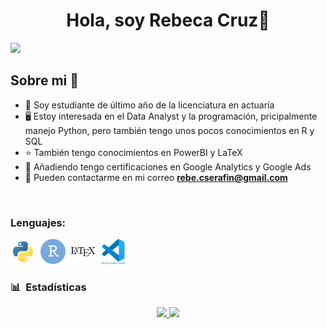 <div id = "header" align = "center">
<h1 align="center">Hola, soy Rebeca Cruz👋</h1>
</div>
<img src="https://media0.giphy.com/media/v1.Y2lkPTc5MGI3NjExY3IzdHJyOTI2Zm16ajFqOHgybGRwbGI5aWtld2h2ZHM2cjJ6M2oxeSZlcD12MV9pbnRlcm5hbF9naWZfYnlfaWQmY3Q9Zw/wcgn5fVDjvR7pdvz4C/giphy.gif">


## Sobre mi 👀

- 📖 Soy estudiante de último año de la licenciatura en actuaría
- 🖥️ Estoy interesada en el Data Analyst y la programación, pricipalmente manejo Python, pero también tengo unos pocos conocimientos en R y SQL
- ⭐ También tengo conocimientos en PowerBI y LaTeX
- 🔎 Añadiendo tengo certificaciones en Google Analytics y Google Ads
- 📩 Pueden contactarme en mi correo **rebe.cserafin@gmail.com**
<br>

<div align="left">
    <h3> Lenguajes:</h3>
    <div>
        <img src= "https://github.com/devicons/devicon/blob/master/icons/python/python-original.svg" title="Python" **alt="Python" width="40" height="40"/>&nbsp;
        <img src="https://github.com/devicons/devicon/blob/master/icons/rstudio/rstudio-original.svg" title="R studio"  alt="R studio" width="40" height="40"/>&nbsp;
        <img src="https://github.com/devicons/devicon/blob/master/icons/latex/latex-original.svg" title="LaTeX"  alt="LaTeX" width="40" height="40"/>&nbsp;
        <img src="https://github.com/devicons/devicon/blob/master/icons/vscode/vscode-original-wordmark.svg" title="VScode"  alt="VS code" width="40" height="40"/>&nbsp;
      </div>
</div>


### 📊 &nbsp;Estadísticas

<p align="center">
<a href="https://github.com/ArisGuimera">
  <img height="180em" src="https://github-readme-stats-eight-theta.vercel.app/api?username=RebecaCSe&show_icons=true&theme=algolia&include_all_commits=true&count_private=true"/>
  <img height="180em" src="https://github-readme-stats-eight-theta.vercel.app/api/top-langs/?username=RebecaCSe&layout=compact&langs_count=8&theme=algolia"/>
</a>
</p>
